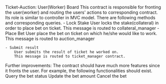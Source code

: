 
Ticket-Auction: User(Worker) Board
  This contract is responsible for fronting the user(worker) and routing the users'
  actions to corresponding contract.
  Its role is similar to controller in MVC model.
  There are following methods and corresponding queries.
    - Lock Stake
        User locks the stake(collateral) in order to place bet on ticket.
        This message is routed to collateral_manager
    - Place Bet
        User place the bet on ticket on which he/she would like to work.
        This message is routed to auction_manager

    - Submit result
        User submits the result of ticket he worked on.
        This message is routed to ticket_manager contract.
      
Further improvements:
  The contract should have much more features since it fronts the user.
  For example, the following functionalities should exist.
    Query the bet status
    Update the bet amount
    Cancel the bet
